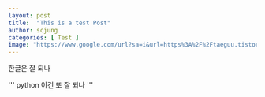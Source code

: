 ```yaml
---
layout: post
title:  "This is a test Post"
author: scjung
categories: [ Test ]
image: "https://www.google.com/url?sa=i&url=https%3A%2F%2Ftaeguu.tistory.com%2F48&psig=AOvVaw3Ls4EoTJWS0MLLxjXN58x4&ust=1608712464098000&source=images&cd=vfe&ved=0CAIQjRxqFwoTCJjg1oqX4e0CFQAAAAAdAAAAABAJ"
---
```


한글은 잘 되나

''' python
이건 또 잘 되나
'''